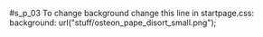 #s_p_03
To change background change this line in startpage.css:
  background: url("stuff/osteon_pape_disort_small.png");

